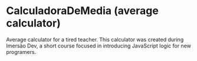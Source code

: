 # CalculadoraDeMedia (average calculator)
 Average calculator for a tired teacher.
 This calculator was created during Imersão Dev, a short course focused in introducing JavaScript logic for new programers.
